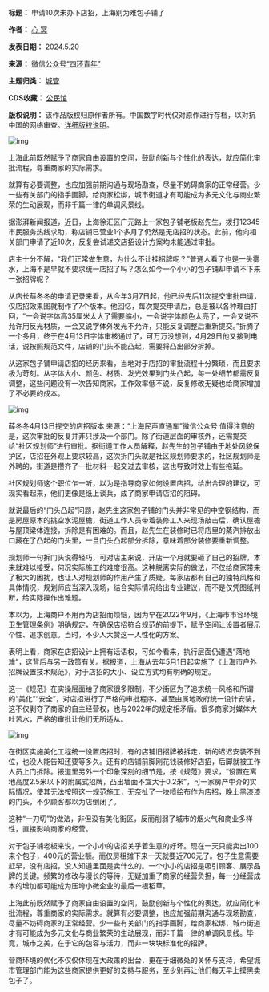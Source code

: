 

**标题：** 申请10次未办下店招，上海别为难包子铺了  

**作者：** [心 冥](https://chinadigitaltimes.net/space/四环青年)  

**发表日期：** 2024.5.20  

**来源：** [微信公众号“四环青年”](https://web.archive.org/web/https://mp.weixin.qq.com/s/mLNKDVqRyXPOnO01ez8FBg)  

**主题归类：** [城管](https://chinadigitaltimes.net/space/城管)  

**CDS收藏：** [公民馆](https://chinadigitaltimes.net/space/%E5%85%AC%E6%B0%91%E9%A6%86)  

**版权说明：** 该作品版权归原作者所有。中国数字时代仅对原作进行存档，以对抗中国的网络审查。[详细版权说明](https://chinadigitaltimes.net/chinese/copyright)。


![img](https://chinadigitaltimes.net/chinese/files/2024/05/post-708067-664b626b760e1.)


上海此前既然赋予了商家自由设置的空间，鼓励创新与个性化的表达，就应简化审批流程，尊重商家的实际需求。


就算有必要调整，也应加强前期沟通与现场勘查，尽量不妨碍商家的正常经营。少一些有关部门的指手画脚，给商家松绑，城市街道才有可能成为多元文化与商业繁荣的生动展现，而非千篇一律的单调风景线。


据澎湃新闻报道，近日，上海徐汇区广元路上一家包子铺老板赵先生，拨打12345市民服务热线求助，称店铺已营业1个多月了仍然是无店招的状态。此前，他向相关部门申请了近10次，反复尝试递交店招设计方案均未能通过审批。


店主十分不解，“我们正常做生意，为什么不让挂招牌呢？”普通人看了也是一头雾水，上海不是早就不要求统一店招了吗？怎么如今一个小小的包子铺却申请不下来一张招牌呢？


从店长薛冬冬的申请记录来看，从今年3月7日起，他已经先后11次提交审批申请，仅店招效果图就制作了7个版本。他回忆，每次提交申请后，总是被以各种理由打回，“一会说字体高35厘米太大了需要缩小，一会说字体颜色太亮了，一会又说不允许用反光材质，一会又说字体外发光不允许，只能反复调整后重新提交。”折腾了一个多月，终于在4月13日字体审核通过了，可万万没想到，4月29日他又接到电话，说按照规范文件，店铺的门头不能凸起，需要将凸出部分拆掉。


从这家包子铺申请店招的经历来看，当地对于店招的审批流程十分繁琐，而且要求极为苛刻。从字体大小、颜色、材质、发光效果到门头凸起，每一处细节都需反复调整，这些问题没有一次告知商家，工作效率低不说，反复修改无疑也给商家增加了不必要的成本。


![img](https://chinadigitaltimes.net/chinese/files/2024/05/post-708067-664b626b99001.)


薛冬冬4月13日提交的店招版本 来源：“上海民声直通车”微信公众号
值得注意的是，这次审批的反复并非只涉及一个部门。除了街道层面的审核外，还需提交给“社区规划师”进行审批。据街道工作人员解释，赵先生的包子铺由于地处风貌保护区，店招在外观上要求较高，这次拆门头就是社区规划师要求的，社区规划师是外聘的，街道是攒齐了一批材料一起交过去审核，这也导致时效上有些拖延。


社区规划师这个职位乍一听，以为是指导商家如何设置店招，给出合理的建议，可现实看起来，他们更像是纸上谈兵，成了商家申请店招的阻碍。


就说最后的“门头凸起”问题，赵先生这家包子铺的门头并非常见的中空钢结构，而是房屋原本的挑空水泥屋檐，街道工作人员带着装修工人来现场敲击后，确认屋檐与屋顶梁体连接，拆除是有困难的。而且，赵先生在装修时已将店里的蒸汽排放出口藏在了凸起的门头里，一旦门头凸起部分拆除，意味着部分装修要重新调整。


规划师一句拆门头说得轻巧，可对店主来说，开店一个月就要砸了自己的招牌，本来就难以接受，何况实际施工的难度很高。这种脱离实际的做法，不仅给商家带来了极大的困扰，也让人对规划师的作用产生了质疑。每家店都有自己的独特风格和具体情况，规划师应当深入现场，结合实际情况给出专业建议，而不是仅凭图纸判断，给实际操作出难题。


本以为，上海商户不用再为店招而烦恼，因为早在2022年9月，《上海市市容环境卫生管理条例》明确规定，在确保店招符合规范的前提下，赋予空间让设置者展示个性、追求创意。当时，不少人大赞这一人性化的方案。


表明上看，商家在店招设计上拥有话语权，可如今看来，执行层面仍遭遇“落地难”，这背后与另一政策有关。据报道，上海从去年5月1日起实施了《上海市户外招牌设置技术规范》，对于店招的大小、设立方式均有明确的规定。


这一《规范》在实操层面给了商家很多限制，不少街区为了追求统一风格和所谓的“美化”“安全”，对店招进行了严格的审批程序，甚至由属地政府统一设计安装，这不仅剥夺了商家的自主经营权，也与2022年的规定相矛盾。很多商家对媒体大吐苦水，严格的审批让他们无所适从。


![img](https://chinadigitaltimes.net/chinese/files/2024/05/post-708067-664b626bb418f.)


在街区实施美化工程统一设置店招时，有的店铺旧招牌被拆走，新的迟迟安装不到位，也没人能告知还要等多久。还有的店铺前脚刚花钱装修好店招，后脚就被工作人员上门拆除。报道里另外一个印象深刻的细节是，按《规范》要求，“设置在离地高度2.5米以下的附属式招牌，凸出墙面不宜大于0.2米”，可一家房产中介的实际情况，使其无法按照这一规范施工，无奈扯了一块喷绘布作为店招，晚上黑漆漆的门头，不少顾客都以为店倒闭了。


这种“一刀切”的做法，非但没有美化街区，反而削弱了城市的烟火气和商业多样性，直接影响商家的经营。


对于包子铺老板来说，一个小小的店招关乎着生意的好坏。现在一天只能卖出100来个包子，400元的营业额。而仅房租摊下来一天就要近700元了。包子生意需要赶早，没有店招，没人知道里面是卖什么的。一个小小的店招是吸引顾客、展示品牌的关键。频繁的修改与漫长的等待，无疑加重了商家的经营负担，每一分经营成本的增加都可能成为压垮小微企业的最后一根稻草。


上海此前既然赋予了商家自由设置的空间，鼓励创新与个性化的表达，就应简化审批流程，尊重商家的实际需求。就算有必要调整，也应加强前期沟通与现场勘查，尽量不妨碍商家的正常经营。少一些有关部门的指手画脚，给商家松绑，城市街道才有可能成为多元文化与商业繁荣的生动展现，而非千篇一律的单调风景线。毕竟，城市之美，在于它的包容与活力，而非一块块标准化的招牌。


营商环境的优化不仅仅体现在大政策的出台，更在于细微处的关怀与支持，希望城市管理部门能为这些商家提供更好的支持与服务，至少别再让他们每天早上摸黑卖包子了。


